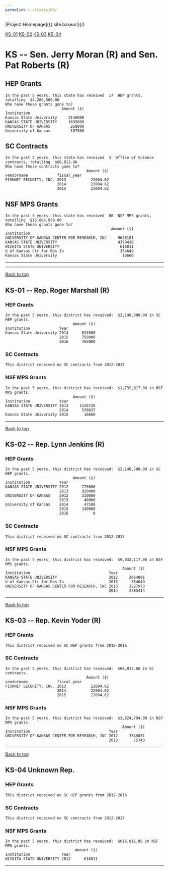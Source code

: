 ```yaml
---
permalink : /states/KS/
---
```

<a name="top"></a>
[Project Homepage]({{ site.baseurl}}/)


[KS-01](#KS-01)  [KS-02](#KS-02)  [KS-03](#KS-03)  [KS-04](#KS-04)  

# KS -- Sen. Jerry Moran (R) and  Sen. Pat Roberts (R)
## HEP Grants
```
In the past 5 years, this state has received  17  HEP grants, totalling  $4,286,500.00
Who have these grants gone to?
                         Amount ($)
Institution                        
Kansas State University     2146000
KANSAS STATE UNIVERSITY     1695000
UNIVERSITY OF KANSAS         258000
University of Kansas         187500
```
## SC Contracts
```
In the past 5 years, this state has received  3  Office of Science contracts, totalling  $66,013.86
Who have these contracts gone to?
                                    Amount ($)
vendorname             fiscal_year            
FISHNET SECURITY, INC. 2013           22004.62
                       2014           22004.62
                       2015           22004.62
```
## NSF MPS Grants
```
In the past 5 years, this state has received  80  NSF MPS grants, totalling  $15,004,939.00
Who have these grants gone to?
                                               Amount ($)
Institution                                              
UNIVERSITY OF KANSAS CENTER FOR RESEARCH, INC     9638181
KANSAS STATE UNIVERSITY                           4379438
WICHITA STATE UNIVERSITY                           616011
U of Kansas Ctr for Res In                         354649
Kansas State University                             16660
```
---
---
<a name="KS-01"></a>
[Back to top](#top)
## KS-01 -- Rep. Roger Marshall (R)
### HEP Grants
```
In the past 5 years, this district has received:  $2,146,000.00 in SC HEP grants.
                              Amount ($)
Institution             Year            
Kansas State University 2014      631000
                        2015      750000
                        2016      765000
```
### SC Contracts
```
This district received no SC contracts from 2012-2017
```
### NSF MPS Grants
```
In the past 5 years, this district has received:  $1,732,017.00 in NSF MPS grants.
                              Amount ($)
Institution             Year            
KANSAS STATE UNIVERSITY 2013     1136720
                        2014      578637
Kansas State University 2015       16660
```
---
<a name="KS-02"></a>
[Back to top](#top)
## KS-02 -- Rep. Lynn Jenkins (R)
### HEP Grants
```
In the past 5 years, this district has received:  $2,140,500.00 in SC HEP grants.
                              Amount ($)
Institution             Year            
KANSAS STATE UNIVERSITY 2012      775000
                        2013      920000
UNIVERSITY OF KANSAS    2012      210000
                        2013       48000
University of Kansas    2014       47500
                        2015      140000
                        2016           0
```
### SC Contracts
```
This district received no SC contracts from 2012-2017
```
### NSF MPS Grants
```
In the past 5 years, this district has received:  $9,032,117.00 in NSF MPS grants.
                                                    Amount ($)
Institution                                   Year            
KANSAS STATE UNIVERSITY                       2012     2664081
U of Kansas Ctr for Res In                    2015      354649
UNIVERSITY OF KANSAS CENTER FOR RESEARCH, INC 2013     3227973
                                              2014     2785414
```
---
<a name="KS-03"></a>
[Back to top](#top)
## KS-03 -- Rep. Kevin Yoder (R)
### HEP Grants
```
This district received no SC HEP grants from 2012-2016
```
### SC Contracts
```
In the past 5 years, this district has received:  $66,013.86 in SC contracts.
                                    Amount ($)
vendorname             fiscal_year            
FISHNET SECURITY, INC. 2013           22004.62
                       2014           22004.62
                       2015           22004.62
```
### NSF MPS Grants
```
In the past 5 years, this district has received:  $3,624,794.00 in NSF MPS grants.
                                                    Amount ($)
Institution                                   Year            
UNIVERSITY OF KANSAS CENTER FOR RESEARCH, INC 2012     3549051
                                              2013       75743
```
---
<a name="KS-04"></a>
[Back to top](#top)
## KS-04 Unknown Rep.
### HEP Grants
```
This district received no SC HEP grants from 2012-2016
```
### SC Contracts
```
This district received no SC contracts from 2012-2017
```
### NSF MPS Grants
```
In the past 5 years, this district has received:  $616,011.00 in NSF MPS grants.
                               Amount ($)
Institution              Year            
WICHITA STATE UNIVERSITY 2012      616011
```
---
